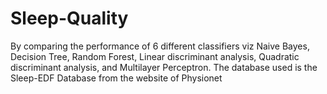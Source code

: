 # Sleep-Quality
By comparing the performance of 6 different classifiers viz Naive Bayes, Decision Tree, Random Forest, Linear discriminant analysis, Quadratic discriminant analysis, and Multilayer Perceptron. The database used is the Sleep-EDF Database from the website of Physionet 
